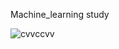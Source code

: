 Machine_learning study

![cvvccvv](https://user-images.githubusercontent.com/39429635/126256660-7018073f-e10b-43bf-8fcc-e1951c1813f0.png)
